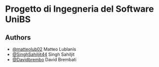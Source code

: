 
# Progetto di Ingegneria del Software UniBS



## Authors

- [@matteolub02](https://github.com/matteolub02) Matteo Lublanis
- [@SinghSahiljit44](https://github.com/SinghSahiljit44) Singh Sahiljit 
- [@Davidbrembo](https://github.com/Davidbrembo) David Brembati

